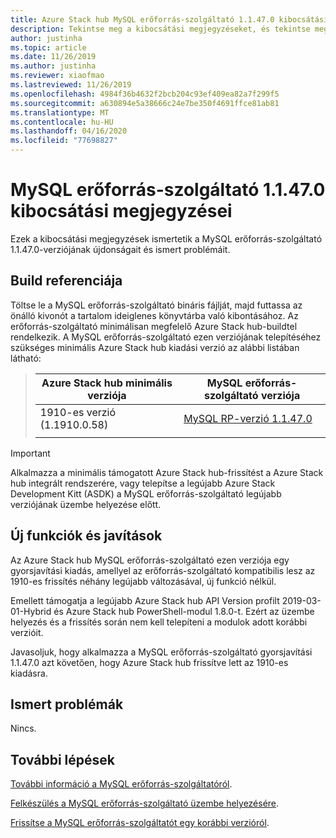 ```yaml
---
title: Azure Stack hub MySQL erőforrás-szolgáltató 1.1.47.0 kibocsátási megjegyzései
description: Tekintse meg a kibocsátási megjegyzéseket, és tekintse meg az Azure Stack hub MySQL erőforrás-szolgáltató 1.1.47.0 frissítésének újdonságait.
author: justinha
ms.topic: article
ms.date: 11/26/2019
ms.author: justinha
ms.reviewer: xiaofmao
ms.lastreviewed: 11/26/2019
ms.openlocfilehash: 4984f36b4632f2bcb204c93ef409ea82a7f299f5
ms.sourcegitcommit: a630894e5a38666c24e7be350f4691ffce81ab81
ms.translationtype: MT
ms.contentlocale: hu-HU
ms.lasthandoff: 04/16/2020
ms.locfileid: "77698827"
---
```

# <a name="mysql-resource-provider-11470-release-notes"></a>MySQL erőforrás-szolgáltató 1.1.47.0 kibocsátási megjegyzései

Ezek a kibocsátási megjegyzések ismertetik a MySQL erőforrás-szolgáltató 1.1.47.0-verziójának újdonságait és ismert problémáit.

## <a name="build-reference"></a>Build referenciája
Töltse le a MySQL erőforrás-szolgáltató bináris fájlját, majd futtassa az önálló kivonót a tartalom ideiglenes könyvtárba való kibontásához. Az erőforrás-szolgáltató minimálisan megfelelő Azure Stack hub-buildtel rendelkezik. A MySQL erőforrás-szolgáltató ezen verziójának telepítéséhez szükséges minimális Azure Stack hub kiadási verzió az alábbi listában látható:

> |Azure Stack hub minimális verziója|MySQL erőforrás-szolgáltató verziója|
> |-----|-----|
> |1910-es verzió (1.1910.0.58)|[MySQL RP-verzió 1.1.47.0](https://aka.ms/azurestackmysqlrp11470)|  
> |     |     |

> [!IMPORTANT]
> Alkalmazza a minimális támogatott Azure Stack hub-frissítést a Azure Stack hub integrált rendszerére, vagy telepítse a legújabb Azure Stack Development Kitt (ASDK) a MySQL erőforrás-szolgáltató legújabb verziójának üzembe helyezése előtt.

## <a name="new-features-and-fixes"></a>Új funkciók és javítások

Az Azure Stack hub MySQL erőforrás-szolgáltató ezen verziója egy gyorsjavítási kiadás, amellyel az erőforrás-szolgáltató kompatibilis lesz az 1910-es frissítés néhány legújabb változásával, új funkció nélkül.

Emellett támogatja a legújabb Azure Stack hub API Version profilt 2019-03-01-Hybrid és Azure Stack hub PowerShell-modul 1.8.0-t. Ezért az üzembe helyezés és a frissítés során nem kell telepíteni a modulok adott korábbi verzióit.

Javasoljuk, hogy alkalmazza a MySQL erőforrás-szolgáltató gyorsjavítási 1.1.47.0 azt követően, hogy Azure Stack hub frissítve lett az 1910-es kiadásra.

## <a name="known-issues"></a>Ismert problémák

Nincs.

## <a name="next-steps"></a>További lépések
[További információ a MySQL erőforrás-szolgáltatóról](azure-stack-mysql-resource-provider.md).

[Felkészülés a MySQL erőforrás-szolgáltató üzembe helyezésére](azure-stack-mysql-resource-provider-deploy.md#prerequisites).

[Frissítse a MySQL erőforrás-szolgáltatót egy korábbi verzióról](azure-stack-mysql-resource-provider-update.md). 
